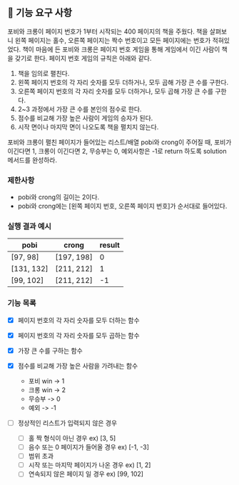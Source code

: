 ## 🚀 기능 요구 사항

포비와 크롱이 페이지 번호가 1부터 시작되는 400 페이지의 책을 주웠다. 책을 살펴보니 왼쪽 페이지는 홀수, 오른쪽 페이지는 짝수 번호이고 모든 페이지에는 번호가 적혀있었다. 책이 마음에 든 포비와 크롱은 페이지 번호 게임을 통해 게임에서 이긴 사람이 책을 갖기로 한다. 페이지 번호 게임의 규칙은 아래와 같다.

1. 책을 임의로 펼친다.
2. 왼쪽 페이지 번호의 각 자리 숫자를 모두 더하거나, 모두 곱해 가장 큰 수를 구한다.
3. 오른쪽 페이지 번호의 각 자리 숫자를 모두 더하거나, 모두 곱해 가장 큰 수를 구한다.
4. 2~3 과정에서 가장 큰 수를 본인의 점수로 한다.
5. 점수를 비교해 가장 높은 사람이 게임의 승자가 된다.
6. 시작 면이나 마지막 면이 나오도록 책을 펼치지 않는다.

포비와 크롱이 펼친 페이지가 들어있는 리스트/배열 pobi와 crong이 주어질 때, 포비가 이긴다면 1, 크롱이 이긴다면 2, 무승부는 0, 예외사항은 -1로 return 하도록 solution 메서드를 완성하라.

### 제한사항

- pobi와 crong의 길이는 2이다.
- pobi와 crong에는 [왼쪽 페이지 번호, 오른쪽 페이지 번호]가 순서대로 들어있다.

### 실행 결과 예시

| pobi | crong | result |
| --- | --- | --- |
| [97, 98] | [197, 198] | 0 |
| [131, 132] | [211, 212] | 1 |
| [99, 102] | [211, 212] | -1 |

### 기능 목록

- [X] 페이지 번호의 각 자리 숫자를 모두 더하는 함수 
- [X] 페이지 번호의 각 자리 숫자를 모두 곱하는 함수
- [X] 가장 큰 수를 구하는 함수
- [X] 점수를 비교해 가장 높은 사람을 가려내는 함수
  - 포비 win -> 1
  - 크롱 win -> 2
  - 무승부 -> 0
  - 예외 -> -1

- [ ] 정상적인 리스트가 입력되지 않은 경우
  - [ ] 홀 짝 형식이 아닌 경우 ex) [3, 5]
  - [ ] 음수 또는 0 페이지가 들어올 경우 ex) [-1, -3]
  - [ ] 범위 초과
  - [ ] 시작 또는 마지막 페이지가 나온 경우 ex) [1, 2]
  - [ ] 연속되지 않은 페이지 일 경우 ex) [99, 102]
